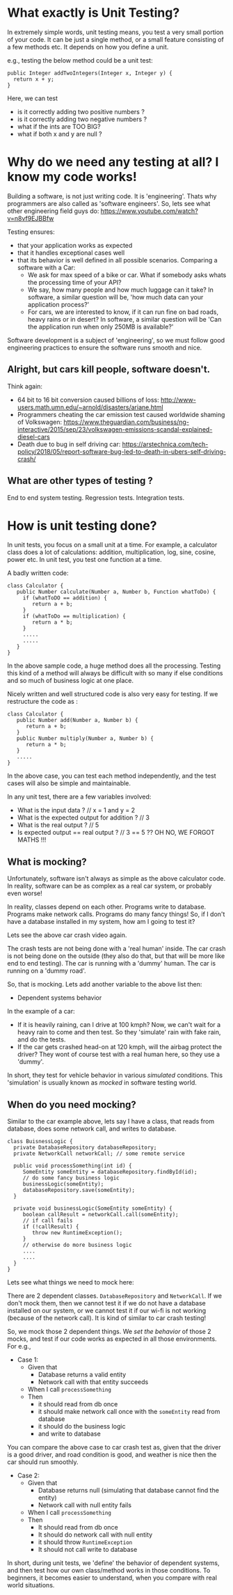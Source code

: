 # What exactly is Unit Testing?

In extremely simple words, unit testing means, you test a very small portion of your code. It can be just a single method,
or a small feature consisting of a few methods etc. It depends on how you define a unit.

e.g., testing the below method could be a unit test:

```
public Integer addTwoIntegers(Integer x, Integer y) {
  return x + y;
}
```

Here, we can test
* is it correctly adding two positive numbers ?
* is it correctly adding two negative numbers ?
* what if the ints are TOO BIG?
* what if both x and y are null ?

# Why do we need any testing at all? I know my code works!
Building a software, is not just writing code. It is 'engineering'. Thats why programmers are also called as 'software engineers'.
So, lets see what other engineering field guys do: https://www.youtube.com/watch?v=n8vf9EJBBfw

Testing ensures:
* that your application works as expected
* that it handles exceptional cases well
* that its behavior is well defined in all possible scenarios. Comparing a software with a Car:
  * We ask for max speed of a bike or car. What if somebody asks whats the processing time of your API?
  * We say, how many people and how much luggage can it take? In software, a similar question will be, 'how much data can your application process?'
  * For cars, we are interested to know, if it can run fine on bad roads, heavy rains or in desert? In software, a similar question will be 'Can the application run when only 250MB is available?'

Software development is a subject of 'engineering', so we must follow good engineering practices to ensure the software runs smooth and nice.

## Alright, but cars kill people, software doesn't.

Think again: 
* 64 bit to 16 bit conversion caused billions of loss: http://www-users.math.umn.edu/~arnold/disasters/ariane.html
* Programmers cheating the car emission test caused worldwide shaming of Volkswagen: https://www.theguardian.com/business/ng-interactive/2015/sep/23/volkswagen-emissions-scandal-explained-diesel-cars
* Death due to bug in self driving car: https://arstechnica.com/tech-policy/2018/05/report-software-bug-led-to-death-in-ubers-self-driving-crash/

## What are other types of testing ?
End to end system testing.
Regression tests.
Integration tests.

# How is unit testing done?
In unit tests, you focus on a small unit at a time. For example, a calculator class does a lot of calculations: addition, multiplication, log,
sine, cosine, power etc. In unit test, you test one function at a time. 

A badly written code:
~~~
class Calculator {
   public Number calculate(Number a, Number b, Function whatToDo) {
     if (whatToDO == addition) {
        return a + b;
     }
     if (whatToDo == multiplication) {
        return a * b;
     }
     .....
     .....
   }
}
~~~

In the above sample code, a huge method does all the processing. Testing this kind of a method will always be difficult with so many if else
conditions and so much of business logic at one place.

Nicely written and well structured code is also very easy for testing. If we restructure the code as :

~~~
class Calculator {
   public Number add(Number a, Number b) {
      return a + b;
   }
   public Number multiply(Number a, Number b) {
      return a * b;
   }
   .....
}
~~~

In the above case, you can test each method independently, and the test cases will also be simple and maintainable.

In any unit test, there are a few variables involved:
* What is the input data ? // x = 1 and y = 2
* What is the expected output for addition ? // 3
* What is the real output ? // 5
* Is expected output == real output ? // 3 == 5 ?? OH NO, WE FORGOT MATHS !!!

## What is mocking?
Unfortunately, software isn't always as simple as the above calculator code. In reality, software can be as complex as a real car system, or 
probably even worse!

In reality, classes depend on each other. Programs write to database. Programs make network calls. Programs do many fancy things! So, if I don't
have a database installed in my system, how am I going to test it?

Lets see the above car crash video again.

The crash tests are not being done with a 'real human' inside. The car crash is not being done on the outside (they also do that, but that will be more like
end to end testing). The car is running with a 'dummy' human. The car is running on a 'dummy road'.

So, that is mocking. 
Lets add another variable to the above list then:

* Dependent systems behavior

In the example of a car:
* If it is heavily raining, can I drive at 100 kmph?
Now, we can't wait for a heavy rain to come and then test. So they 'simulate' rain with fake rain, and do the tests.
* If the car gets crashed head-on at 120 kmph, will the airbag protect the driver?
They wont of course test with a real human here, so they use a 'dummy'.

In short, they test for vehicle behavior in various *simulated* conditions. This 'simulation' is usually known as *mocked* in software testing world.

## When do you need mocking?

Similar to the car example above, lets say I have a class, that reads from database, does some network call, and writes to database.

~~~
class BuisnessLogic {
  private DatabaseRepository databaseRepository;
  private NetworkCall networkCall; // some remote service
  
  public void processSomething(int id) {
     SomeEntity someEntity = databaseRepository.findById(id);
     // do some fancy business logic
     businessLogic(someEntity);
     databaseRepository.save(someEntity);
  }
  
  private void businessLogic(SomeEntity someEntity) {
     boolean callResult = networkCall.call(someEntity);
     // if call fails
     if (!callResult) {
        throw new RuntimeException();
     }
     // otherwise do more business logic
     ....
     ....
  }
}
~~~

Lets see what things we need to mock here:

There are 2 dependent classes. `DatabaseRepository` and `NetworkCall`. If we don't mock them, then we cannot test it if we do not have
a database installed on our system, or we cannot test it if our wi-fi is not working (because of the network call). It is kind of similar to 
car crash testing!

So, we mock those 2 dependent things. We *set the behavior* of those 2 mocks, and test if our code works as expected in all those environments.
For e.g.,

* Case 1:
  * Given that
     * Database returns a valid entity
     * Network call with that entity succeeds
  * When I call `processSomething`
  * Then
     * it should read from db once
     * it should make network call once with the `someEntity` read from database
     * it should do the business logic
     * and write to database
     
 You can compare the above case to car crash test as, given that the driver is a good driver, and road condition is good, and weather is nice
 then the car should run smoothly.
     
* Case 2:
  * Given that
    * Database returns null (simulating that database cannot find the entity)
    * Network call with null entity fails
  * When I call `processSomething`
  * Then
    * It should read from db once
    * It should do network call with null entity
    * it should throw `RuntimeException`
    * It should not call write to database
    
    
In short, during unit tests, we 'define' the behavior of dependent systems, and then test how our own class/method works in those conditions.
To beginners, it becomes easier to understand, when you compare with real world situations.
    
     
  



